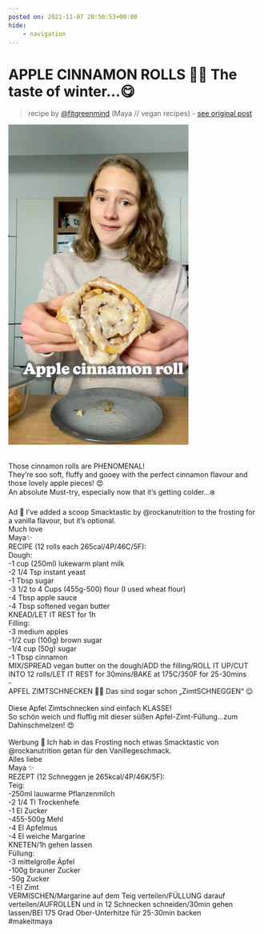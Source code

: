 ```yaml
---
posted on: 2021-11-07 20:50:53+00:00
hide:
    - navigation
---
```


# APPLE CINNAMON ROLLS 🍎🥰 The taste of winter…😋 

> recipe by [@fitgreenmind](https://www.instagram.com/fitgreenmind/) 
(Maya // vegan recipes) - [see original post](https://instagram.com/p/CV_RjQfqg4_)

![](../img/fitgreenmind_07-11-2021_2011.png)

\
Those cinnamon rolls are PHENOMENAL! \
They’re soo soft, fluffy and gooey with the perfect cinnamon flavour and those lovely apple pieces! 😍\
An absolute Must-try, especially now that it’s getting colder…❄️\
\
Ad 💙 I’ve added a scoop Smacktastic by @rockanutrition to the frosting for a vanilla flavour, but it’s optional.\
Much love\
Maya✨\
RECIPE (12 rolls each 265cal/4P/46C/5F):\
Dough:\
-1 cup (250ml) lukewarm plant milk\
-2 1/4 Tsp instant yeast\
-1 Tbsp sugar\
-3 1/2 to 4 Cups (455g-500) flour (I used wheat flour)\
-4 Tbsp apple sauce\
-4 Tbsp softened vegan butter\
KNEAD/LET IT REST for 1h\
Filling:\
-3 medium apples\
-1/2 cup (100g) brown sugar\
-1/4 cup (50g) sugar\
-1 Tbsp cinnamon\
MIX/SPREAD vegan butter on the dough/ADD the filling/ROLL IT UP/CUT INTO 12 rolls/LET IT REST for 30mins/BAKE at 175C/350F for 25-30mins\
-\
APFEL ZIMTSCHNECKEN 🍎🥰 Das sind sogar schon „ZimtSCHNEGGEN“ 😉\
\
Diese Apfel Zimtschnecken sind einfach KLASSE! \
So schön weich und fluffig mit dieser süßen Apfel-Zimt-Füllung…zum Dahinschmelzen! 😍\
\
Werbung 💙 Ich hab in das Frosting noch etwas Smacktastic von @rockanutrition getan für den Vanillegeschmack.\
Alles liebe \
Maya ✨\
REZEPT (12 Schneggen je 265kcal/4P/46K/5F):\
Teig:\
-250ml lauwarme Pflanzenmilch\
-2 1/4 Tl Trockenhefe \
-1 El Zucker\
-455-500g Mehl\
-4 El Apfelmus\
-4 El weiche Margarine\
KNETEN/1h gehen lassen\
Füllung:\
-3 mittelgroße Äpfel\
-100g brauner Zucker\
-50g Zucker\
-1 El Zimt\
VERMISCHEN/Margarine auf dem Teig verteilen/FÜLLUNG darauf verteilen/AUFROLLEN und in 12 Schnecken schneiden/30min gehen lassen/BEI 175 Grad Ober-Unterhitze für 25-30min backen \
\#makeitmaya 